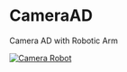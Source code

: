 # CameraAD
Camera AD with Robotic Arm


[![Camera Robot](http://img.youtube.com/vi/tdir2Q2GSag/0.jpg)](http://www.youtube.com/watch?v=tdir2Q2GSag "Video Title")

